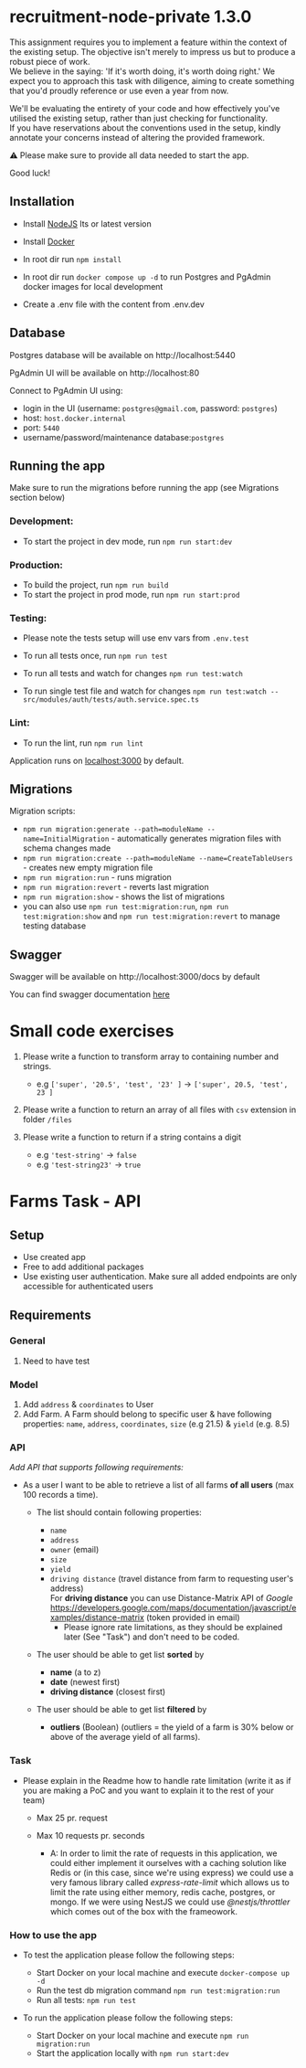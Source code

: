 # recruitment-node-private 1.3.0

This assignment requires you to implement a feature within the context of the existing setup. The objective isn't merely to impress us but to produce a robust piece of work.<br/>
We believe in the saying: 'If it's worth doing, it's worth doing right.' We expect you to approach this task with diligence, aiming to create something that you'd proudly reference or use even a year from now.

We'll be evaluating the entirety of your code and how effectively you've utilised the existing setup, rather than just checking for functionality. <br/>
If you have reservations about the conventions used in the setup, kindly annotate your concerns instead of altering the provided framework.

⚠️ Please make sure to provide all data needed to start the app.

Good luck!

## Installation

- Install [NodeJS](https://nodejs.org/en/) lts or latest version
- Install [Docker](https://www.docker.com/get-started/)

- In root dir run `npm install`
- In root dir run `docker compose up -d` to run Postgres and PgAdmin docker images for local development
- Create a .env file with the content from .env.dev

## Database

Postgres database will be available on http://localhost:5440

PgAdmin UI will be available on http://localhost:80

Connect to PgAdmin UI using:

- login in the UI (username: `postgres@gmail.com`, password: `postgres`)
- host: `host.docker.internal`
- port: `5440`
- username/password/maintenance database:`postgres`

## Running the app

Make sure to run the migrations before running the app (see Migrations section below)

### Development:

- To start the project in dev mode, run `npm run start:dev`

### Production:

- To build the project, run `npm run build`
- To start the project in prod mode, run `npm run start:prod`

### Testing:

- Please note the tests setup will use env vars from `.env.test`

- To run all tests once, run `npm run test`
- To run all tests and watch for changes `npm run test:watch`
- To run single test file and watch for changes `npm run test:watch -- src/modules/auth/tests/auth.service.spec.ts`

### Lint:

- To run the lint, run `npm run lint`

Application runs on [localhost:3000](http://localhost:3000) by default.

## Migrations

Migration scripts:

- `npm run migration:generate --path=moduleName --name=InitialMigration` - automatically generates migration files with
  schema changes made
- `npm run migration:create --path=moduleName --name=CreateTableUsers` - creates new empty migration file
- `npm run migration:run` - runs migration
- `npm run migration:revert` - reverts last migration
- `npm run migration:show` - shows the list of migrations
- you can also use `npm run test:migration:run`, `npm run test:migration:show` and `npm run test:migration:revert` to
  manage testing database

## Swagger

Swagger will be available on http://localhost:3000/docs by default

You can find swagger documentation [here](https://swagger.io/docs/specification/about/)

# Small code exercises

1. Please write a function to transform array to containing number and strings.

   - e.g `['super', '20.5', 'test', '23' ]` -> `['super', 20.5, 'test', 23 ]`

2. Please write a function to return an array of all files with `csv` extension in folder `/files`

3. Please write a function to return if a string contains a digit
   - e.g `'test-string'` -> `false`
   - e.g `'test-string23'` -> `true`

# Farms Task - API

## Setup

- Use created app
- Free to add additional packages
- Use existing user authentication. Make sure all added endpoints are only accessible for authenticated users

## Requirements

### General

1. Need to have test

### Model

1. Add `address` & `coordinates` to User
2. Add Farm. A Farm should belong to specific user & have following
   properties: `name`, `address`, `coordinates`, `size` (e.g 21.5) & `yield` (e.g. 8.5)

### API

_Add API that supports following requirements:_

- As a user I want to be able to retrieve a list of all farms **of all users** (max 100 records a time).

  - The list should contain following properties:

    - `name`
    - `address`
    - `owner` (email)
    - `size`
    - `yield`
    - `driving distance` (travel distance from farm to requesting user's address)<br/>
      For **driving distance** you can use Distance-Matrix API of
      _Google_ https://developers.google.com/maps/documentation/javascript/examples/distance-matrix (token provided
      in email)
      - Please ignore rate limitations, as they should be explained later (See "Task") and don't need to be coded.

  - The user should be able to get list **sorted** by

    - **name** (a to z)
    - **date** (newest first)
    - **driving distance** (closest first)

  - The user should be able to get list **filtered** by
    - **outliers** (Boolean) (outliers = the yield of a farm is 30% below or above of the average yield of all
      farms).

### Task

- Please explain in the Readme how to handle rate limitation (write it as if you are making a PoC and you want to
  explain it to the rest of your team)
  - Max 25 pr. request
  - Max 10 requests pr. seconds

    - A: In order to limit the rate of requests in this application, we could either implement it ourselves with a caching solution like Redis or (in this case, since we're using express) we could use a very 
    famous library called _express-rate-limit_ which allows us to limit the rate using either memory, redis cache, postgres, or mongo.
    If we were using NestJS we could use _@nestjs/throttler_ which comes out of the box with the frameowork.

### How to use the app

 - To test the application please follow the following steps:
    - Start Docker on your local machine and execute `docker-compose up -d`
    - Run the test db migration command `npm run test:migration:run`
    - Run all tests: `npm run test`



- To run the application please follow the following steps:
    - Start Docker on your local machine and execute `npm run migration:run`
    - Start the application locally with `npm run start:dev`